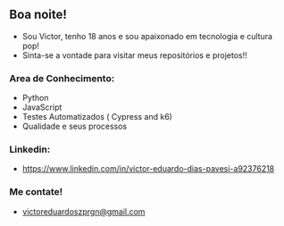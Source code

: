  <h2>Boa noite!</h2>


- Sou Victor, tenho 18 anos e sou apaixonado em tecnologia e cultura pop!
- Sinta-se a vontade para visitar meus repositórios e projetos!!


<h3> Area de Conhecimento:</h3>

- Python
- JavaScript
- Testes Automatizados ( Cypress and k6)
- Qualidade e seus processos


<h3>Linkedin:</h3>

- https://www.linkedin.com/in/victor-eduardo-dias-pavesi-a92376218
 
 
 <h3>Me contate! </h3>
 
 - victoreduardoszprgn@gmail.com

<!---
ghosttzz/ghosttzz is a ✨ special ✨ repository because its `README.md` (this file) appears on your GitHub profile.
You can click the Preview link to take a look at your changes.
--->
